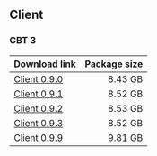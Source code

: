 ## Client

### CBT 3

| Download link | Package size |
| ------------- | ------------:|
| [Client 0.9.0](https://autopatchcn.yuanshen.com/client_app/pc_release/YuanShen_0.9.0.zip) | 8.43 GB |
| [Client 0.9.1](https://autopatchcn.yuanshen.com/client_app/pc_release/YuanShen_0.9.1.zip) | 8.52 GB |
| [Client 0.9.2](https://autopatchcn.yuanshen.com/client_app/pc_release/YuanShen_0.9.2.zip) | 8.53 GB |
| [Client 0.9.3](https://autopatchcn.yuanshen.com/client_app/pc_release/YuanShen_0.9.3.zip) | 8.52 GB |
| [Client 0.9.9](https://autopatchcnws.yuanshen.com/client_app/pc_cb3/YuanShen_0.9.9.zip) | 9.81 GB |

